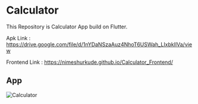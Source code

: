 # Calculator

This Repository is Calculator App build on Flutter.

Apk Link : https://drive.google.com/file/d/1nYDaNSzaAuz4NhoT6USWah_LIxbkIlVa/view

Frontend Link : https://nimeshurkude.github.io/Calculator_Frontend/

## App

![Calculator](https://user-images.githubusercontent.com/112500211/222974000-e5103cc7-60ae-436a-916d-d4229cbd9b7c.jpeg)